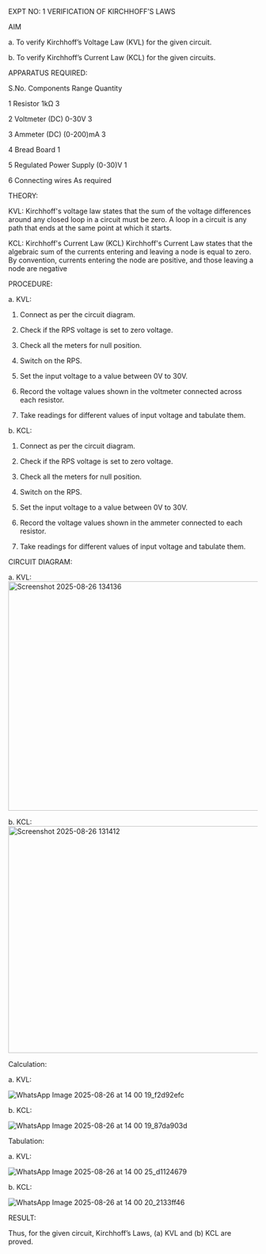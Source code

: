 EXPT NO: 1	VERIFICATION OF KIRCHHOFF’S LAWS

AIM

a.   To verify Kirchhoff’s Voltage Law (KVL) for the given circuit. 

b.   To verify Kirchhoff’s Current Law (KCL) for the given circuits.

APPARATUS REQUIRED:

S.No.	Components	Range	Quantity

1	Resistor	1kΩ	3

2	Voltmeter (DC)	0-30V	3

3	Ammeter (DC)	(0-200)mA	3

4	Bread Board		1

5	Regulated Power Supply	(0-30)V	1

6	Connecting wires		As required


THEORY:

KVL: Kirchhoff's voltage law states that the sum of the voltage differences around any closed loop in a circuit must be zero. A loop in a circuit is any path that ends at the same point at which it starts.

KCL:
Kirchhoff's Current Law (KCL) Kirchhoff's Current Law states that the algebraic sum of the currents entering and leaving a node is equal to zero. By convention, currents entering the node are positive, and those leaving a node are negative


PROCEDURE:

a.   KVL:

1.   Connect as per the circuit diagram.

2.   Check if the RPS voltage is set to zero voltage.

3.   Check all the meters for null position.

4.   Switch on the RPS.

5.   Set the input voltage to a value between 0V to 30V.

6.   Record the voltage values shown in the voltmeter connected across each resistor.

7.   Take readings for different values of input voltage and tabulate them.


b.  KCL:

1.   Connect as per the circuit diagram.

2.   Check if the RPS voltage is set to zero voltage.

3.   Check all the meters for null position.

4.   Switch on the RPS.

5.   Set the input voltage to a value between 0V to 30V.

6.   Record the voltage values shown in the ammeter connected to each resistor.

7.   Take readings for different values of input voltage and tabulate them. 

CIRCUIT DIAGRAM:


a.   KVL:
<img width="920" height="463" alt="Screenshot 2025-08-26 134136" src="https://github.com/user-attachments/assets/193c42ad-963b-40ee-ba14-f267a3ab5c96" />



b.  KCL:
 <img width="1038" height="458" alt="Screenshot 2025-08-26 131412" src="https://github.com/user-attachments/assets/72b54da6-75f5-406c-bf0a-89701769c84a" />


Calculation:

a.   KVL:
 
![WhatsApp Image 2025-08-26 at 14 00 19_f2d92efc](https://github.com/user-attachments/assets/f9fde7fa-ff93-4abe-985e-673183d6f674)



b.  KCL:

![WhatsApp Image 2025-08-26 at 14 00 19_87da903d](https://github.com/user-attachments/assets/8dc441dc-095a-46f7-8c95-2d267e587339)



Tabulation:

a.   KVL:
 
![WhatsApp Image 2025-08-26 at 14 00 25_d1124679](https://github.com/user-attachments/assets/5ca843fd-1371-4d87-ad53-66e8a542ee43)


b.  KCL:

![WhatsApp Image 2025-08-26 at 14 00 20_2133ff46](https://github.com/user-attachments/assets/a87e69a1-338f-48f0-89a4-7b0e9abcda81)


RESULT:

Thus, for the given circuit, Kirchhoff’s Laws, (a) KVL and (b) KCL are proved.
